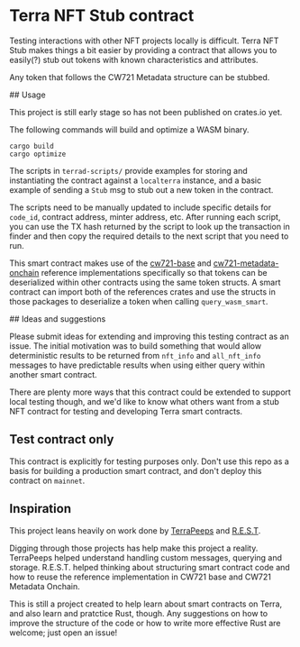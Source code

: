 # Terra NFT Stub contract

Testing interactions with other NFT projects locally is difficult.
Terra NFT Stub makes things a bit easier by providing a contract that allows you to easily(?) stub
out tokens with known characteristics and attributes.

Any token that follows the CW721 Metadata structure can be stubbed.

## Usage

This project is still early stage so has not been published on crates.io yet.

The following commands will build and optimize a WASM binary.

```
cargo build
cargo optimize
```

The scripts in `terrad-scripts/` provide examples for storing and instantiating the contract
against a `localterra` instance, and a basic example of sending a `Stub` msg to stub out a new
token in the contract.

The scripts need to be manually updated to include specific details for `code_id`, contract
address, minter address, etc.
After running each script, you can use the TX hash returned by the script to look up the
transaction in finder and then copy the required details to the next script that you need to run.

This smart contract makes use of the
[cw721-base](https://github.com/CosmWasm/cw-nfts/tree/main/contracts/cw721-base) and [cw721-metadata-onchain](https://github.com/CosmWasm/cw-nfts/tree/main/contracts/cw721-metadata-onchain) reference implementations specifically so that tokens can be deserialized within other contracts using the same token structs.
A smart contract can import both of the references crates and use the structs in those packages to
deserialize a token when calling `query_wasm_smart`.

## Ideas and suggestions

Please submit ideas for extending and improving this testing contract as an issue.
The initial motivation was to build something that would allow deterministic results to be returned
from `nft_info` and `all_nft_info` messages to have predictable results when using either query
within another smart contract.

There are plenty more ways that this contract could be extended to support local testing though, and
we'd like to know what others want from a stub NFT contract for testing and developing Terra smart
contracts.

## Test contract only

This contract is explicitly for testing purposes only.
Don't use this repo as a basis for building a production smart contract, and don't deploy this
contract on `mainnet`.

## Inspiration

This project leans heavily on work done by [TerraPeeps](https://github.com/PFC-Validator/terra-peep721) and [R.E.S.T](https://github.com/R-E-S-T/rest-nft).

Digging through those projects has help make this project a reality.
TerraPeeps helped understand handling custom messages, querying and storage.
R.E.S.T. helped thinking about structuring smart contract code and how to reuse the reference
implementation in CW721 base and CW721 Metadata Onchain.

This is still a project created to help learn about smart contracts on Terra, and also learn and
pratctice Rust, though.
Any suggestions on how to improve the structure of the code or how to write more effective Rust are
welcome; just open an issue!
